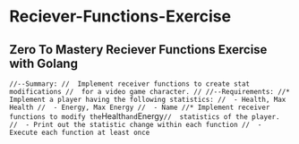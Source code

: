 # Reciever-Functions-Exercise
## Zero To Mastery Reciever Functions Exercise with Golang

`
//--Summary:
//  Implement receiver functions to create stat modifications
//  for a video game character.
//
//--Requirements:
//* Implement a player having the following statistics:
//  - Health, Max Health
//  - Energy, Max Energy
//  - Name
//* Implement receiver functions to modify the `Health` and `Energy`
//  statistics of the player.
//  - Print out the statistic change within each function
//  - Execute each function at least once
`
